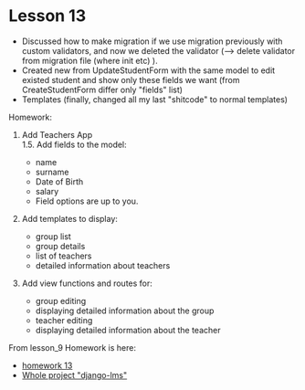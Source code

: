 # Lesson 13

- Discussed how to make migration if we use migration previously with custom validators, and now we deleted the validator (--> delete validator from migration file (where init etc) ).
- Created new from UpdateStudentForm with the same model to edit existed student and show only these fields we want (from CreateStudentForm differ only "fields" list) 
- Templates (finally, changed all my last "shitcode" to normal templates)

Homework:

1. Add Teachers App \
1.5. Add fields to the model:
   - name
   - surname 
   - Date of Birth 
   - salary 
   - Field options are up to you.

2. Add templates to display:
   - group list
   - group details 
   - list of teachers 
   - detailed information about teachers

3. Add view functions and routes for:
   - group editing 
   - displaying detailed information about the group 
   - teacher editing 
   - displaying detailed information about the teacher

From lesson_9 Homework is here:
- [homework 13](https://github.com/0xDyno/django-lms/pull/4/commits/bbd5d9e03ae3c8123feaa3a99ec47bbb90835022)
- [Whole project "django-lms"](https://github.com/0xDyno/django-lms)